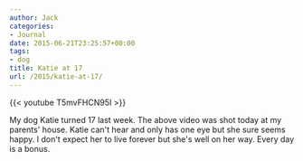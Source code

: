 ```yaml
---
author: Jack
categories:
- Journal
date: 2015-06-21T23:25:57+00:00
tags:
- dog
title: Katie at 17
url: /2015/katie-at-17/
---
```


{{< youtube T5mvFHCN95I >}}

My dog Katie turned 17 last week. The above video was shot today at my parents' house. Katie can't hear and only has one eye but she sure seems happy. I don't expect her to live forever but she's well on her way. Every day is a bonus.
